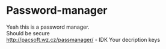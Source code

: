 # Password-manager
Yeah this is a password manager.  
Should be secure  
http://pacsoft.wz.cz/passmanager/ - IDK Your decription keys  
